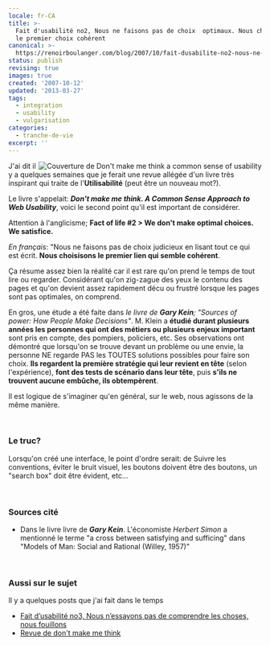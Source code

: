 ```yaml
---
locale: fr-CA
title: >-
  Fait d'usabilité no2, Nous ne faisons pas de choix  optimaux. Nous choisisons
  le premier choix cohérent
canonical: >-
  https://renoirboulanger.com/blog/2007/10/fait-dusabilite-no2-nous-ne-faisons-pas-de-choix-optimaux-nous-choisisons-le-premier-choix-coherent/
status: publish
revising: true
images: true
created: '2007-10-12'
updated: '2013-03-27'
tags:
  - integration
  - usability
  - vulgarisation
categories:
  - tranche-de-vie
excerpt: ''
---
```


<div style="float:right;"><img src="http://www.renoirboulanger.com/wp-content/uploads/2007/09/dmmt_cover.jpg" ALT="Couverture de Don't make me think a common sense of usability" style="border:0" /></div>J'ai dit il y a quelques semaines que je ferait une revue allégée d'un livre très inspirant qui traite de l'<strong>Utilisabilité</strong> (peut être un nouveau mot?).

Le livre s'appelait: <strong><em>Don't make me think. A Common Sense Approach to Web Usability</em></strong>, voici le second point qu'il est important de considérer.

Attention à l'anglicisme;
<strong>
Fact of life #2 &gt; We don't make optimal choices. We satisfice.</strong>

<!--more-->

<em>En français</em>: "Nous ne faisons pas de choix judicieux en lisant tout ce qui est écrit. <strong>Nous choisisons le premier lien qui semble cohérent</strong>.

Ça résume assez bien la réalité car il est rare qu'on prend le temps de tout lire ou regarder. Considérant qu'on zig-zague des yeux le contenu des pages et qu'on devient assez rapidement décu ou frustré lorsque les pages sont pas optimales, on comprend.

En gros, une étude a été faite dans <em>le livre de <strong>Gary Kein</strong>; "Sources of power: How People Make Decisions"</em>. M. Klein a <strong>étudié durant plusieurs années les personnes qui ont des métiers ou plusieurs enjeux important</strong> sont pris en compte, des pompiers, policiers, etc. Ses observations ont démontré que lorsqu'on se trouve devant un problème ou une envie, la personne NE regarde PAS les TOUTES solutions possibles pour faire son choix. <strong>Ils regardent la première stratégie qui leur revient en tête</strong> (selon l'expérience), <strong>font des tests de scénario dans leur tête</strong>, puis <strong>s'ils ne trouvent aucune embûche, ils obtempèrent</strong>.

Il est logique de s'imaginer qu'en général, sur le web, nous agissons de la même manière.
<p>&nbsp;</p>

<h3>Le truc?</h3>
Lorsqu'on créé une interface, le point d'ordre serait: de Suivre les conventions, éviter le bruit visuel, les boutons doivent être des boutons, un "search box" doit être évident, etc...
<p>&nbsp;</p>

<h3>Sources cité</h3>
<ul>
    <li> Dans le livre livre de <em><strong>Gary Kein</strong></em>. L'économiste <em>Herbert Simon</em> a mentionné le terme "a cross between satisfying and sufficing" dans "Models of Man: Social and Rational (Willey, 1957)"</li>
</ul>
<p>&nbsp;</p>

<h3>Aussi sur le sujet</h3>
Il y a quelques posts que j'ai fait dans le temps
<ul>
	<li><a href="/blog/2007/11/fait-dusabilite-no3-nous-nessayons-pas-de-comprendre-les-choses-nous-fouillons/">Fait d’usabilité no3, Nous n’essayons pas de comprendre les choses, nous fouillons</a></li>
	<li><a href="/blog/2007/09/revue-de-dont-make-me-think/">Revue de don't make me think</a></li>
</ul>